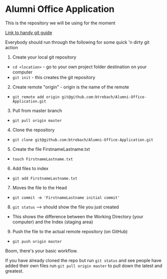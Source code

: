 Alumni Office Application
=======
This is the repository we will be using for the moment

[Link to handy git guide](http://rogerdudler.github.io/git-guide/)

Everybody should run through the following for some quick 'n dirty git action

1. Create your local git repository
  - `cd <location>` - go to your own project folder destination on your computer
  - `git init` - this creates the git repository
2. Create remote "origin" - origin is the name of the remote
  - `git remote add origin git@github.com:btrebach/Alumni-Office-Application.git`
3. Pull from master branch
  - `git pull origin master`
4. Clone the repository
  - `git clone git@github.com:btrebach/Alumni-Office-Application.git`
5. Create the file FirstnameLastname.txt
  - `touch FirstnameLastname.txt`
6. Add files to index
  - `git add FirstnameLastname.txt`
7. Moves the file to the Head
  - `git commit -m 'FirstnameLastname initial commit'`
8. `git status` --> should show the file you just created
  - This shows the difference between the Working Directory (your computer) and the Index (staging area)
9. Push the file to the actual remote repository (on GitHub)
  - `git push origin master`

Boom, there's your basic workflow.

If you have already cloned the repo but run `git status` and see people have added their own files run `git pull origin master` to pull down the latest and greatest.

